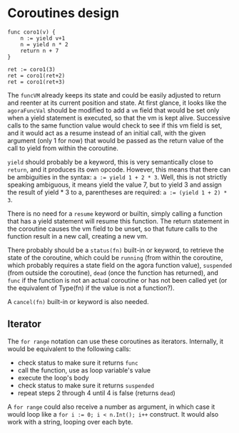 # Coroutines design

```
func coro1(v) {
	n := yield v+1
	n = yield n * 2
	return n + 7
}

ret := coro1(3)
ret = coro1(ret+2)
ret = coro1(ret+3)
```

The `funcVM` already keeps its state and could be easily adjusted to return and reenter at its current position and state. At first glance, it looks like the `agoraFuncVal` should be modified to add a `vm` field that would be set only when a yield statement is executed, so that the vm is kept alive. Successive calls to the same function value would check to see if this vm field is set, and it would act as a resume instead of an initial call, with the given argument (only 1 for now) that would be passed as the return value of the call to yield from within the coroutine.

`yield` should probably be a keyword, this is very semantically close to `return`, and it produces its own opcode. However, this means that there can be ambiguities in the syntax: `a := yield 1 + 2 * 3`. Well, this is not strictly speaking ambiguous, it means yield the value 7, but to yield 3 and assign the result of yield * 3 to a, parentheses are required: `a := (yield 1 + 2) * 3`.

There is no need for a `resume` keyword or builtin, simply calling a function that has a yield statement will resume this function. The return statement in the coroutine causes the vm field to be unset, so that future calls to the function result in a new call, creating a new vm.

There probably should be a `status(fn)` built-in or keyword, to retrieve the state of the coroutine, which could be `running` (from within the coroutine, which probably requires a state field on the agora function value), `suspended` (from outside the coroutine), `dead` (once the function has returned), and `func` if the function is not an actual coroutine or has not been called yet (or the equivalent of Type(fn) if the value is not a function?).

A `cancel(fn)` built-in or keyword is also needed.

## Iterator

The `for range` notation can use these coroutines as iterators. Internally, it would be equivalent to the following calls:

- check status to make sure it returns `func`
- call the function, use as loop variable's value
- execute the loop's body
- check status to make sure it returns `suspended`
- repeat steps 2 through 4 until 4 is false (returns `dead`)

A `for range` could also receive a number as argument, in which case it would loop like a `for i := 0; i < n.Int(); i++` construct. It would also work with a string, looping over each byte.
